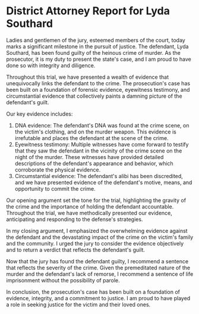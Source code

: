 # District Attorney Report for Lyda Southard

Ladies and gentlemen of the jury, esteemed members of the court, today marks a significant milestone in the pursuit of justice. The defendant, Lyda Southard, has been found guilty of the heinous crime of murder. As the prosecutor, it is my duty to present the state's case, and I am proud to have done so with integrity and diligence.

Throughout this trial, we have presented a wealth of evidence that unequivocally links the defendant to the crime. The prosecution's case has been built on a foundation of forensic evidence, eyewitness testimony, and circumstantial evidence that collectively paints a damning picture of the defendant's guilt.

Our key evidence includes:

1. DNA evidence: The defendant's DNA was found at the crime scene, on the victim's clothing, and on the murder weapon. This evidence is irrefutable and places the defendant at the scene of the crime.
2. Eyewitness testimony: Multiple witnesses have come forward to testify that they saw the defendant in the vicinity of the crime scene on the night of the murder. These witnesses have provided detailed descriptions of the defendant's appearance and behavior, which corroborate the physical evidence.
3. Circumstantial evidence: The defendant's alibi has been discredited, and we have presented evidence of the defendant's motive, means, and opportunity to commit the crime.

Our opening argument set the tone for the trial, highlighting the gravity of the crime and the importance of holding the defendant accountable. Throughout the trial, we have methodically presented our evidence, anticipating and responding to the defense's strategies.

In my closing argument, I emphasized the overwhelming evidence against the defendant and the devastating impact of the crime on the victim's family and the community. I urged the jury to consider the evidence objectively and to return a verdict that reflects the defendant's guilt.

Now that the jury has found the defendant guilty, I recommend a sentence that reflects the severity of the crime. Given the premeditated nature of the murder and the defendant's lack of remorse, I recommend a sentence of life imprisonment without the possibility of parole.

In conclusion, the prosecution's case has been built on a foundation of evidence, integrity, and a commitment to justice. I am proud to have played a role in seeking justice for the victim and their loved ones.